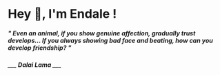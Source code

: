 <h1 title="head"> Hey 👋, I'm Endale !</h1>

**<h5><i>" Even an animal, if you show genuine affection, gradually trust develops... If you always showing bad face and beating, how can you develop friendship? "</i></h5>**

*<b>___ Dalai Lama ___</b>*
